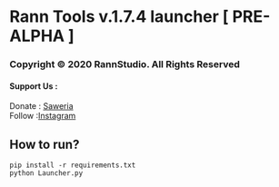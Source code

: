 # Rann Tools v.1.7.4 launcher [ PRE-ALPHA ]
### Copyright &copy; 2020 RannStudio. All Rights Reserved
#### Support Us :
Donate : [Saweria](https://saweria.co/rannX "Donate")\
Follow :[Instagram](https://instagram.com/fikran2906 "Follow")

## How to run?
```
pip install -r requirements.txt
python Launcher.py
```
